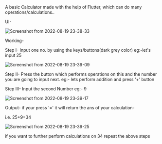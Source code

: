 

A basic Calculator made with the help of Flutter, which can do many operations/calculations..

UI-

![Screenshot from 2022-08-19 23-38-33](https://user-images.githubusercontent.com/93399136/190716259-61fc004c-c9e4-49a8-b90f-0c8be3054648.png)

Working-

Step I- Input one no. by using the keys/buttons(dark grey color) eg:-let's input 25

![Screenshot from 2022-08-19 23-39-09](https://user-images.githubusercontent.com/93399136/190716530-adb0cf81-7923-406a-a51b-87351eaa8a6a.png)

Step II- Press the button which performs operations on this and the number you are going to input next. eg:- lets perform addition and press '+' button

Step III- Input the second Number eg:- 9

![Screenshot from 2022-08-19 23-39-17](https://user-images.githubusercontent.com/93399136/190716900-b8a2af6c-473f-4897-ace9-4c4016d8e885.png)

Output-
if your press '=' it will return the ans of your calculation-

i.e. 25+9=34

![Screenshot from 2022-08-19 23-39-25](https://user-images.githubusercontent.com/93399136/190717022-e9d82620-dce5-46de-8946-fb5c573b6d0e.png)


if you want to further perform calculations on 34 repeat the above steps
